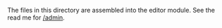 The files in this directory are assembled into the editor module. See the read me for [/admin](../../admin).